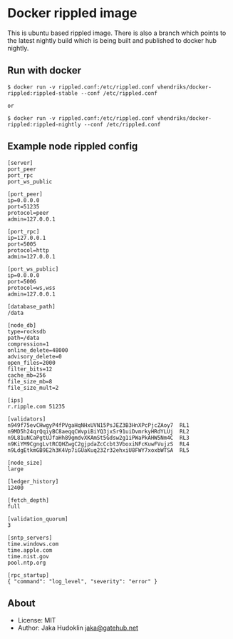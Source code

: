 # Docker rippled image

This is ubuntu based rippled image. There is also a branch which points to the latest nightly build which is being built and published to docker hub nightly. 

## Run with docker

    $ docker run -v rippled.conf:/etc/rippled.conf vhendriks/docker-rippled:rippled-stable --conf /etc/rippled.conf
    
    or
    
    $ docker run -v rippled.conf:/etc/rippled.conf vhendriks/docker-rippled:rippled-nightly --conf /etc/rippled.conf

## Example node rippled config

```
[server]
port_peer
port_rpc
port_ws_public

[port_peer]
ip=0.0.0.0
port=51235
protocol=peer
admin=127.0.0.1

[port_rpc]
ip=127.0.0.1
port=5005
protocol=http
admin=127.0.0.1

[port_ws_public]
ip=0.0.0.0
port=5006
protocol=ws,wss
admin=127.0.0.1

[database_path]
/data

[node_db]
type=rocksdb
path=/data
compression=1
online_delete=48000
advisory_delete=0
open_files=2000
filter_bits=12
cache_mb=256
file_size_mb=8
file_size_mult=2

[ips]
r.ripple.com 51235

[validators]
n949f75evCHwgyP4fPVgaHqNHxUVN15PsJEZ3B3HnXPcPjcZAoy7  RL1
n9MD5h24qrQqiyBC8aeqqCWvpiBiYQ3jxSr91uiDvmrkyHRdYLUj  RL2
n9L81uNCaPgtUJfaHh89gmdvXKAmSt5Gdsw2g1iPWaPkAHW5Nm4C  RL3
n9KiYM9CgngLvtRCQHZwgC2gjpdaZcCcbt3VboxiNFcKuwFVujzS  RL4
n9LdgEtkmGB9E2h3K4Vp7iGUaKuq23Zr32ehxiU8FWY7xoxbWTSA  RL5

[node_size]
large

[ledger_history]
12400

[fetch_depth]
full

[validation_quorum]
3

[sntp_servers]
time.windows.com
time.apple.com
time.nist.gov
pool.ntp.org

[rpc_startup]
{ "command": "log_level", "severity": "error" }
```

## About

- License: MIT
- Author: Jaka Hudoklin <jaka@gatehub.net>
